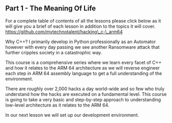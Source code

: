 ## Part 1 - The Meaning Of Life

For a complete table of contents of all the lessons please click below as it will give you a brief of each lesson in addition to the topics it will cover. https://github.com/mytechnotalent/hacking\_c-\_arm64

Why C++? I primarily develop in Python professionally as an Automator however with every day passing we see another Ransomware attack that further cripples society in a catastrophic way.

This course is a comprehensive series where we learn every facet of C++ and how it relates to the ARM 64 architecture as we will reverse engineer each step in ARM 64 assembly language to get a full understanding of the environment.

There are roughly over 2,000 hacks a day world-wide and so few who truly understand how the hacks are executed on a fundamental level. This course is going to take a very basic and step-by-step approach to understanding low-level architecture as it relates to the ARM 64.

In our next lesson we will set up our development environment.